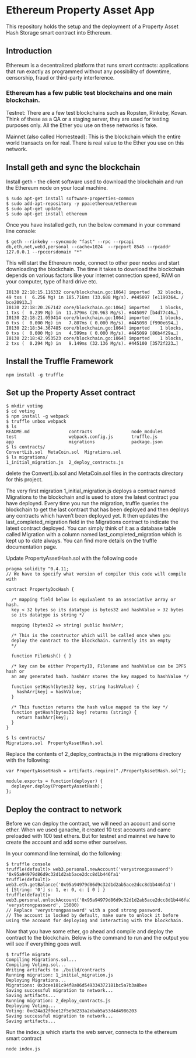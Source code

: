 # Ethereum Property Asset App

This repository holds the setup and the deployment of a Property Asset Hash Storage smart contract into Ethereum.

## Introduction

Ethereum is a decentralized platform that runs smart contracts: applications that run exactly as programmed without any possibility of downtime, censorship, fraud or third-party interference.

### Ethereum has a few public test blockchains and one main blockchain.

Testnet: There are a few test blockchains such as Ropsten, Rinkeby, Kovan. Think of these as a QA or a staging server, they are used for testing purposes only. All the Ether you use on these networks is fake.

Mainnet (also called Homestead): This is the blockchain which the entire world transacts on for real. There is real value to the Ether you use on this network.

## Install geth and sync the blockchain
Install geth - the client software used to download the blockchain and run the Ethereum node on your local machine.

```
$ sudo apt-get install software-properties-common
$ sudo add-apt-repository -y ppa:ethereum/ethereum
$ sudo apt-get update
$ sudo apt-get install ethereum
```

Once you have installed geth, run the below command in your command line console:
```
$ geth --rinkeby --syncmode "fast" --rpc --rpcapi db,eth,net,web3,personal --cache=1024  --rpcport 8545 --rpcaddr 127.0.0.1 --rpccorsdomain "*"
```

This will start the Ethereum node, connect to other peer nodes and start downloading the blockchain. The time it takes to download the blockchain depends on various factors like your internet connection speed, RAM on your computer, type of hard drive etc.

```
I0130 22:18:15.116332 core/blockchain.go:1064] imported   32 blocks,    49 txs (  6.256 Mg) in 185.716ms (33.688 Mg/s). #445097 [e1199364… / bce20913…]
I0130 22:18:20.267142 core/blockchain.go:1064] imported    1 blocks,     1 txs (  0.239 Mg) in  11.379ms (20.963 Mg/s). #445097 [b4d77c46…]
I0130 22:18:21.059414 core/blockchain.go:1064] imported    1 blocks,     0 txs (  0.000 Mg) in   7.807ms ( 0.000 Mg/s). #445098 [f990e694…]
I0130 22:18:34.367485 core/blockchain.go:1064] imported    1 blocks,     0 txs (  0.000 Mg) in   4.599ms ( 0.000 Mg/s). #445099 [86b4f29a…]
I0130 22:18:42.953523 core/blockchain.go:1064] imported    1 blocks,     2 txs (  0.294 Mg) in   9.149ms (32.136 Mg/s). #445100 [3572f223…]
```

## Install the Truffle Framework

```
npm install -g truffle
```

## Set up the Property Asset contract
```
$ mkdir voting
$ cd voting
$ npm install -g webpack
$ truffle unbox webpack
$ ls
README.md               contracts               node_modules            test                    webpack.config.js       truffle.js
app                     migrations              package.json
$ ls contracts/
ConvertLib.sol  MetaCoin.sol  Migrations.sol
$ ls migrations/
1_initial_migration.js  2_deploy_contracts.js
```

delete the ConvertLib.sol and MetaCoin.sol files in the contracts directory for this project.

The very first migration 1_initial_migration.js deploys a contract named Migrations to the blockchain and is used to store the latest contract you have deployed. Every time you run the migration, truffle queries the blockchain to get the last contract that has been deployed and then deploys any contracts which haven’t been deployed yet. It then updates the last_completed_migration field in the Migrations contract to indicate the latest contract deployed. You can simply think of it as a database table called Migration with a column named last_completed_migration which is kept up to date always. You can find more details on the truffle documentation page.

Update PropertyAssetHash.sol with the following code

```
pragma solidity ^0.4.11;
// We have to specify what version of compiler this code will compile with

contract PropertyDocHash {

  /* mapping field below is equivalent to an associative array or hash. 
  key < 32 bytes so its datatype is bytes32 and hashValue > 32 bytes 
  so its datatype is string */

  mapping (bytes32 => string) public hashArr;

  /* This is the constructor which will be called once when you
  deploy the contract to the blockchain. Currently its an empty 
  */

  function FileHash() { }

  /* key can be either PropertyID, Filename and hashValue can be IPFS hash or 
  an any generated hash. hashArr stores the key mapped to hashValue */

  function setHash(bytes32 key, string hashValue) {
    hashArr[key] = hashValue;
  }

  /* This function returns the hash value mapped to the key */
  function getHash(bytes32 key) returns (string) {
    return hashArr[key];
  }
}

```

```
$ ls contracts/
Migrations.sol  PropertyAssetHash.sol
```

Replace the contents of 2_deploy_contracts.js in the migrations directory with the following:
```
var PropertyAssetHash = artifacts.require("./PropertyAssetHash.sol");

module.exports = function(deployer) {
  deployer.deploy(PropertyAssetHash);
};
```

## Deploy the contract to network
Before we can deploy the contract, we will need an account and some ether. When we used ganache, it created 10 test accounts and came preloaded with 100 test ethers. But for testnet and mainnet we have to create the account and add some ether ourselves.

In your command line terminal, do the following:

```
$ truffle console
truffle(default)> web3.personal.newAccount('verystrongpassword')
'0x95a94979d86d9c32d1d2ab5ace2dcc8d1b446fa1'
truffle(default)> web3.eth.getBalance('0x95a94979d86d9c32d1d2ab5ace2dcc8d1b446fa1')
{ [String: '0'] s: 1, e: 0, c: [ 0 ] }
truffle(default)> web3.personal.unlockAccount('0x95a94979d86d9c32d1d2ab5ace2dcc8d1b446fa1', 'verystrongpassword', 15000)
// Replace 'verystrongpassword' with a good strong password.
// The account is locked by default, make sure to unlock it before using the account for deploying and interacting with the blockchain.
```

Now that you have some ether, go ahead and compile and deploy the contract to the blockchain. Below is the command to run and the output you will see if everything goes well.

```
$ truffle migrate
Compiling Migrations.sol...
Compiling Voting.sol...
Writing artifacts to ./build/contracts
Running migration: 1_initial_migration.js
Deploying Migrations...
Migrations: 0x3cee101c94f8a06d549334372181bc5a7b3a8bee
Saving successful migration to network...
Saving artifacts...
Running migration: 2_deploy_contracts.js
Deploying Voting...
Voting: 0xd24a32f0ee12f5e9d233a2ebab5a53d4d4986203
Saving successful migration to network...
Saving artifacts...
```
Run the index.js which starts the web server, connects to the ethereum smart contract
```
node index.js
```
